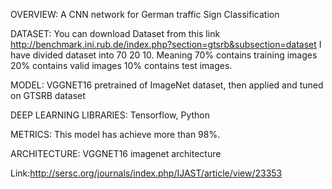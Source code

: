 OVERVIEW:
A CNN network for German traffic Sign Classification

DATASET:
You can download Dataset from this link http://benchmark.ini.rub.de/index.php?section=gtsrb&subsection=dataset
I have divided dataset into 70 20 10. Meaning 70% contains training images 20% contains valid images 10% contains test images.

MODEL:
VGGNET16 pretrained of ImageNet dataset, then applied and tuned on GTSRB dataset

DEEP LEARNING LIBRARIES:
Tensorflow, Python

METRICS:
This model has achieve more than 98%.

ARCHITECTURE:
VGGNET16 imagenet architecture

Link:http://sersc.org/journals/index.php/IJAST/article/view/23353
